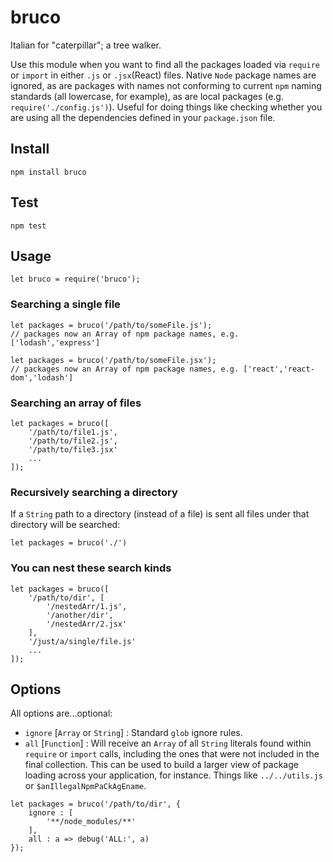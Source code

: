 # bruco

Italian for "caterpillar"; a tree walker.

Use this module when you want to find all the packages loaded via `require` or `import` in either `.js` or `.jsx`(React) files. Native `Node` package names are ignored, as are packages with names not conforming to current `npm` naming standards (all lowercase, for example), as are local packages (e.g. `require('./config.js')`). Useful for doing things like checking whether you are using all the dependencies defined in your `package.json` file.

## Install

```
npm install bruco
```

## Test

```
npm test
```

## Usage

```
let bruco = require('bruco');
```

### Searching a single file

```
let packages = bruco('/path/to/someFile.js');
// packages now an Array of npm package names, e.g. ['lodash','express']

let packages = bruco('/path/to/someFile.jsx');
// packages now an Array of npm package names, e.g. ['react','react-dom','lodash']
```

### Searching an array of files

```
let packages = bruco([
    '/path/to/file1.js',
    '/path/to/file2.js',
    '/path/to/file3.jsx'
    ...
]);
```

### Recursively searching a directory

If a `String` path to a directory (instead of a file) is sent all files under that directory will be searched:

```
let packages = bruco('./')
```

### You can nest these search kinds

```
let packages = bruco([
    '/path/to/dir', [
        '/nestedArr/1.js',
        '/another/dir',
        '/nestedArr/2.jsx'
    ],
    '/just/a/single/file.js'
    ...
]);
```

## Options

All options are...optional:

- `ignore` [`Array` or `String`] : Standard `glob` ignore rules.
- `all` [`Function`] : Will receive an `Array` of all `String` literals found within `require` or `import` calls, including the ones that were not included in the final collection. This can be used to build a larger view of package loading across your application, for instance. Things like `../../utils.js` or `$anIllegalNpmPaCkAgEname`.

```
let packages = bruco('/path/to/dir', {
    ignore : [
        '**/node_modules/**'
    ],
    all : a => debug('ALL:', a)
});
```
